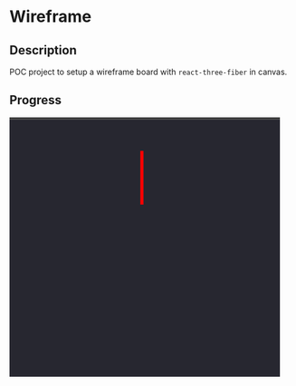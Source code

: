 # Wireframe


## Description

POC project to setup a wireframe board with `react-three-fiber` in canvas.


## Progress

<img src="./progress.png" />